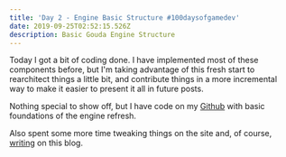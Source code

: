 ```yaml
---
title: 'Day 2 - Engine Basic Structure #100daysofgamedev'
date: 2019-09-25T02:52:15.526Z
description: Basic Gouda Engine Structure
---
```

Today I got a bit of coding done. I have implemented most of these components before, but I'm taking advantage of this fresh start to rearchitect things a little bit, and contribute things in a more incremental way to make it easier to present it all in future posts.

Nothing special to show off, but I have code on my [Github](https://github.com/aengusmcmillin/Gouda) with basic foundations of the engine refresh. 

Also spent some more time tweaking things on the site and, of course, [writing](https://cheddargames.com/blog/2019-09-24-gouda-engine-devlog-intro-and-basic-game-loop) on this blog.
